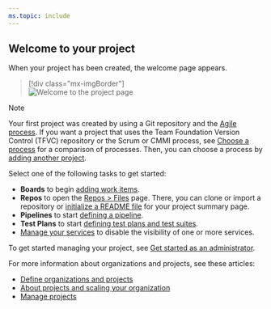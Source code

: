 ```yaml
---
ms.topic: include
---
```

 
## Welcome to your project

When your project has been created, the welcome page appears.  

> [!div class="mx-imgBorder"]  
> ![Welcome to the project page](/azure/devops/_shared/_img/welcome-to-the-project.png)

> [!NOTE]   
> Your first project was created by using a Git repository and the [Agile process](/azure/devops/boards/work-items/guidance/agile-process). If you want a project that uses the Team Foundation Version Control (TFVC) repository or the Scrum or CMMI process, see [Choose a process](/azure/devops/boards/work-items/guidance/choose-process) for a comparison of processes. Then, you can choose a process by [adding another project](/azure/devops/organizations/projects/create-project). 

Select one of the following tasks to get started:  
- **Boards** to begin [adding work items](/azure/devops/boards/work-items/view-add-work-items).
- **Repos** to open the [Repos > Files](/azure/devops/repos/git/clone) page. There, you can clone or import a repository or [initialize a README file](/azure/devops/project/wiki/project-vision-status) for your project summary page.
- **Pipelines** to start [defining a pipeline](/azure/devops/pipelines/index).
- **Test Plans** to start [defining test plans and test suites](/azure/devops/test/create-a-test-plan).
- [Manage your services](/azure/devops/settings/set-services) to disable the visibility of one or more services.

To get started managing your project, see [Get started as an administrator](/azure/devops/user-guide/project-admin-tutorial). 

For more information about organizations and projects, see these articles: 
- [Define organizations and projects](/azure/devops/user-guide/define-organizations-and-projects)
- [About projects and scaling your organization](/azure/devops//organizations/about-projects)
- [Manage projects](/azure/devops/organizations/projects/index)

